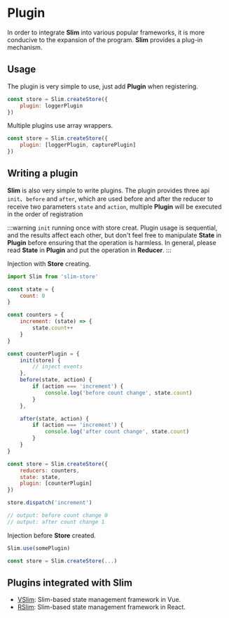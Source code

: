 # Plugin

In order to integrate **Slim** into various popular frameworks, it is more conducive to the expansion of the program. **Slim** provides a plug-in mechanism.

## Usage

The plugin is very simple to use, just add **Plugin** when registering.

```javascript
const store = Slim.createStore({
    plugin: loggerPlugin
})
```

Multiple plugins use array wrappers.

```javascript
const store = Slim.createStore({
    plugin: [loggerPlugin, capturePlugin]
})
```

## Writing a plugin

**Slim** is also very simple to write plugins. The plugin provides three api `init`、`before` and `after`, which are used before and after the reducer to receive two parameters `state` and `action`, multiple **Plugin** will be executed in the order of registration

:::warning
`init` running once with store creat. Plugin usage is sequential, and the results affect each other, but don't feel free to manipulate **State** in **Plugin** before ensuring that the operation is harmless. In general, please read **State** in **Plugin** and put the operation in **Reducer**.
:::

Injection with **Store** creating. 

```javascript
import Slim from 'slim-store'

const state = {
    count: 0
}

const counters = {
    increment: (state) => {
        state.count++
    }
}

const counterPlugin = {
	init(store) {
 	    // inject events
	},
    before(state, action) {
        if (action === 'increment') {
            console.log('before count change', state.count)
        }
    },

    after(state, action) {
        if (action === 'increment') {
            console.log('after count change', state.count)
        }
    }
}

const store = Slim.createStore({
    reducers: counters,
    state: state,
    plugin: [counterPlugin]
})

store.dispatch('increment')

// output: before count change 0
// output: after count change 1
```

Injection before **Store** created.

```javascript
Slim.use(somePlugin)

const store = Slim.createStore(...)
``` 

## Plugins integrated with Slim 
* [VSlim](/vslim.html): Slim-based state management framework in Vue.
* [RSlim](/rslim.html): Slim-based state management framework in React.
